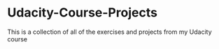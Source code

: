 # Udacity-Course-Projects
This is a collection of all of the exercises and projects from my Udacity course
